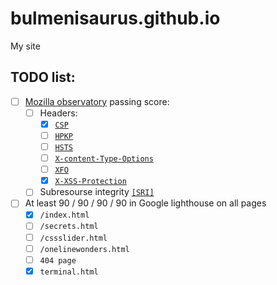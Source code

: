 # bulmenisaurus.github.io
My site


## TODO list:
 - [ ] [Mozilla observatory](https://observatory.mozilla.org/analyze/bulmenisaurus.github.io) passing score:
   - [ ] Headers:
     - [x] [`CSP`](https://infosec.mozilla.org/guidelines/web_security#content-security-policy)
     - [ ] [`HPKP`](https://infosec.mozilla.org/guidelines/web_security#http-public-key-pinning)
     - [ ] [`HSTS`](https://infosec.mozilla.org/guidelines/web_security#http-strict-transport-security)
     - [ ] [`X-content-Type-Options`](https://infosec.mozilla.org/guidelines/web_security#x-content-type-options)
     - [ ] [`XFO`](https://infosec.mozilla.org/guidelines/web_security#x-frame-options)
     - [x] [`X-XSS-Protection`](https://infosec.mozilla.org/guidelines/web_security#x-xss-protection)
    
    - [ ] Subresourse integrity [`[SRI]`](https://infosec.mozilla.org/guidelines/web_security#subresource-integrity)
- [ ] At least 90 / 90 / 90 / 90 in Google lighthouse on all pages
  - [x]  `/index.html`
  - [ ]  `/secrets.html`
  - [ ]  `/cssslider.html`
  - [ ]  `/onelinewonders.html`
  - [ ]  `404 page`
  - [x]  `terminal.html`